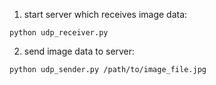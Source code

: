 1. start server which receives image data:
```
python udp_receiver.py
```

2. send image data to server:
```
python udp_sender.py /path/to/image_file.jpg
```
